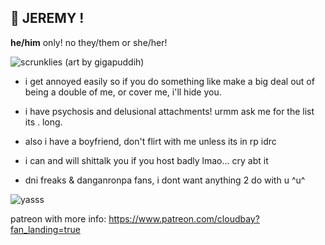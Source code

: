 ## 🍕 JEREMY !
__he/him__ only! no they/them or she/her! 

![scrunklies](https://cdn.discordapp.com/attachments/912288412873158659/958940444887244821/smallyass.PNG)
(art by gigapuddih)


- i get annoyed easily so if you do something like make a big deal out of being a double of me, or cover me, i'll hide you.

- i have psychosis and delusional attachments! urmm ask me for the list its . long. 

- also i have a boyfriend, don't flirt with me unless its in rp idrc

- i can and will shittalk you if you host badly lmao... cry abt it

- dni freaks & danganronpa fans, i dont want anything 2 do with u ^u^

![yasss](https://cdn.discordapp.com/attachments/912288412873158659/955791943198195762/unknown.png)

patreon with more info: https://www.patreon.com/cloudbay?fan_landing=true
